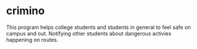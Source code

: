 # crimino

This program helps college students and students in general to feel safe on campus and out. Notifying other students about dangerous activies happening on
routes. 
